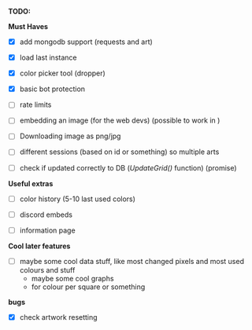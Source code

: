 **TODO:**


**Must Haves**
- [x] add mongodb support (requests and art)
- [x] load last  instance
- [x] color picker tool (dropper)
- [x] basic bot protection
- [ ] rate limits
- [ ] embedding an image (for the web devs)  (possible to work in <img>)
- [ ] Downloading image as png/jpg
- [ ] different sessions (based on id or something) so multiple arts
- [ ] check if updated correctly to DB (_UpdateGrid()_ function) (promise)


**Useful extras**
- [ ] color history (5-10 last used colors)
- [ ] discord embeds
- [ ] information page


**Cool later features**

- [ ] maybe some cool data stuff, like most changed pixels and most used colours and stuff  
    - maybe some cool graphs  
    - for colour per square or something  

**bugs**
- [x] check artwork resetting